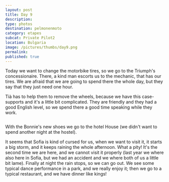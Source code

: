 ```yaml
---
layout: post
title: Day 9
description: 
type: photos
destination: pelmonenmoto
category: etapes
subcat: Private Pilot2
location: Bulgaria
image: /pictures/thumbs/day9.png
permalink: 
published: true
---
```


Today we want to change the motorbike tires, so we go to the Triumph's concessionaire. There, a kind man escorts us to the mechanic, that has our tires. We are afraid that we are going to spend there the whole day, but they say that they just need one hour. 

Tià has to help them to remove the wheels, because we have this case-supports and it's a little bit complicated. They are friendly and they had a good English level, so we spend there a good time speaking while they work. 

<p><a
href="https://lh3.googleusercontent.com/evk_ujOxRWfEV538kLZe-rplaFshk0l7RPS4IJYQN26IN5Wll22lrsauQeuTLuovMJoG82NQyjQfohUzp67xceiqJY7zrvp81AFp_wK1GgEodwMtqAubaWZFAGoD-tG6tTKJOKvLMmx7GyKj-qh7reusCyg1YWjak-_UMw8CdUxbJodev9rCk9kKpXetPFGII-ow0yHmqqVQfet5xjnGaxzR5VcJY4CtLdoxj0Yj3viI7ecrqESk48uNp2ALD5iWmmFeiJmijEu4w93qrn3QAm6Vp9B9twbSwm8qcKnpB8M0Rw_wjO9V-2M7ZbL4VMZIqDyG2jchTi0ufsW1lwr6DTFdr3xOg2yFjAC0nF6Uvru3Zb_ELCjIrbz0-HMxXuT49_vj5n5xkuC7gh1xa1JgYpx96tbCeF4HvMfYqo4wJA4OwRChWmgwoePb6bvMckQFvam8lzjbJI-y7h-ZBHqYEgru8OSdFHkmcYpruu46oSvv46ahZglBnnP3txUvWGHXElDfcGL2Ho3OZUrUHJXUtRYBDqsqsYakPylgZwv1a6gW5yqBD8qYi1f9dc4IEyH7FMEqBcfEk_7zfwXvdYhjyyZYVOcWyePuPVtHiUF5x4bXiz4zCdn_VCr0DAa7e0bIMXrw4IsEyxoHrvV1BcL9UdpMg8SWRK5KRw=w883-h662-no"> 
<img src="https://lh3.googleusercontent.com/evk_ujOxRWfEV538kLZe-rplaFshk0l7RPS4IJYQN26IN5Wll22lrsauQeuTLuovMJoG82NQyjQfohUzp67xceiqJY7zrvp81AFp_wK1GgEodwMtqAubaWZFAGoD-tG6tTKJOKvLMmx7GyKj-qh7reusCyg1YWjak-_UMw8CdUxbJodev9rCk9kKpXetPFGII-ow0yHmqqVQfet5xjnGaxzR5VcJY4CtLdoxj0Yj3viI7ecrqESk48uNp2ALD5iWmmFeiJmijEu4w93qrn3QAm6Vp9B9twbSwm8qcKnpB8M0Rw_wjO9V-2M7ZbL4VMZIqDyG2jchTi0ufsW1lwr6DTFdr3xOg2yFjAC0nF6Uvru3Zb_ELCjIrbz0-HMxXuT49_vj5n5xkuC7gh1xa1JgYpx96tbCeF4HvMfYqo4wJA4OwRChWmgwoePb6bvMckQFvam8lzjbJI-y7h-ZBHqYEgru8OSdFHkmcYpruu46oSvv46ahZglBnnP3txUvWGHXElDfcGL2Ho3OZUrUHJXUtRYBDqsqsYakPylgZwv1a6gW5yqBD8qYi1f9dc4IEyH7FMEqBcfEk_7zfwXvdYhjyyZYVOcWyePuPVtHiUF5x4bXiz4zCdn_VCr0DAa7e0bIMXrw4IsEyxoHrvV1BcL9UdpMg8SWRK5KRw=w883-h662-no" alt=""></a></p>

With the Bonnie's new shoes we go to the hotel House (we didn't want to spend another night at the hostel).

It seems that Sofia is kind of cursed for us, when we want to visit it, it starts a big storm, and it keeps raining the whole afternoon. What a pity! It's the second time we are here, and we cannot visit it properly (last year we where also here in Sofia, but we had an accident and we where both of us a little bit lame). Finally at night the rain stops, so we can go out. We see some typical dance performance in a park, and we really enjoy it; then we go to a typical restaurant, and we have dinner like kings!

